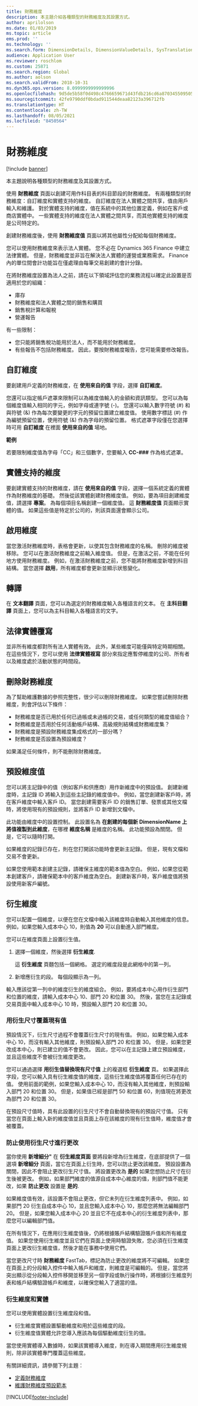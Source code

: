 ```yaml
---
title: 財務維度
description: 本主題介紹各種類型的財務維度及其設置方式。
author: aprilolson
ms.date: 01/03/2019
ms.topic: article
ems.prod: ''
ms.technology: ''
ms.search.form: DimensionDetails, DimensionValueDetails, SysTranslationDetail
audience: Application User
ms.reviewer: roschlom
ms.custom: 25871
ms.search.region: Global
ms.author: aolson
ms.search.validFrom: 2018-10-31
ms.dyn365.ops.version: 8.0999999999999996
ms.openlocfilehash: 9d5de5b58f0d498c4766659671d43fdb216cd6a870345509505b5a6bc19bdd4a
ms.sourcegitcommit: 42fe9790ddf0bdad911544deaa82123a396712fb
ms.translationtype: HT
ms.contentlocale: zh-TW
ms.lasthandoff: 08/05/2021
ms.locfileid: "8450564"
---
```

# <a name="financial-dimensions"></a>財務維度

[!include [banner](../includes/banner.md)]

本主題說明各種類型的財務維度及其設置方式。

使用 **財務維度** 頁面以創建可用作科目表的科目節段的財務維度。 有兩種類型的財務維度：自訂維度和實體支持的維度。 自訂維度在法人實體之間共享，值由用戶輸入和維護。 對於實體支持的維度，值在系統中的其他位置定義，例如在客戶或商店實體中。 一些實體支持的維度在法人實體之間共享，而其他實體支持的維度是公司特定的。

創建財務維度後，使用 **財務維度值** 頁面以將其他屬性分配給每個財務維度。

您可以使用財務維度來表示法人實體。 您不必在 Dynamics 365 Finance 中建立法律實體。 但是，財務維度並非旨在解決法人實體的運營或業務需求。 Finance 內的單位間會計功能旨在僅處理由每筆交易創建的會計分錄。

在將財務維度設置為法人之前，請在以下領域評估您的業務流程以確定此設置是否適用於您的組織：

- 庫存
- 財務維度和法人實體之間的銷售和購買
- 銷售稅計算和報稅
- 營運報告

有一些限制：

- 您只能將銷售稅功能用於法人，而不能用於財務維度。
- 有些報告不包括財務維度。 因此，要按財務維度報告，您可能需要修改報告。

## <a name="custom-dimensions"></a>自訂維度

要創建用戶定義的財務維度，在 **使用來自的值** 字段，選擇 **自訂維度**。

您還可以指定帳戶遮罩來限制可以為維度值輸入的金額和資訊類型。 您可以為每個維度值輸入相同的字元，例如字母或連字號 (-)。 您還可以輸入數字符號 (\#) 和與符號 (&) 作為每次要變更的字元的預留位置建立維度值。 使用數字標誌 (\#) 作為編號預留位置，使用符號 (&) 作為字母的預留位置。 格式遮罩字段僅在您選擇時可用 **自訂維度** 在裡面 **使用來自的值** 場地。

**範例**

若要限制維度值為字母「CC」和三個數字，您要輸入 **CC-\#\#\#** 作為格式遮罩。

## <a name="entity-backed-dimensions"></a>實體支持的維度

要創建實體支持的財務維度，請在 **使用來自的值** 字段，選擇一個系統定義的實體作為財務維度的基礎。 然後從該實體創建財務維度值。 例如，要為項目創建維度值，請選擇 **專案**。 為每個項目名稱創建一個維度值。 這 **財務維度值** 頁面顯示實體的值。 如果這些值是特定於公司的，則該頁面還會顯示公司。

## <a name="activating-dimensions"></a>啟用維度

當您激活財務維度時，表格會更新，以使其包含財務維度的名稱。 刪除的維度被移除。 您可以在激活財務維度之前輸入維度值。 但是，在激活之前，不能在任何地方使用財務維度。 例如，在激活財務維度之前，您不能將財務維度新增到科目結構。 當您選擇 **啟用**，所有維度都會更新並顯示狀態變化。

## <a name="translations"></a>轉譯

在 **文本翻譯** 頁面，您可以為選定的財務維度輸入各種語言的文本。 在 **主科目翻譯** 頁面上，您可以為主科目輸入各種語言的文字。 

## <a name="legal-entity-overrides"></a>法律實體覆寫

並非所有維度都對所有法人實體有效。 此外，某些維度可能僅與特定時期相關。 在這些情況下，您可以使用 **法律實體複寫** 部分來指定應暫停維度的公司、所有者以及維度處於活動狀態的時間段。

## <a name="deleting-financial-dimensions"></a>刪除財務維度

為了幫助維護數據的參照完整性，很少可以刪除財務維度。 如果您嘗試刪除財務維度，則會評估以下條件：

- 財務維度是否已用於任何已過帳或未過帳的交易，或任何類型的維度值組合？
- 財務維度是否用於任何活動帳戶結構、高級規則結構或財務維度集？
- 財務維度是預設財務維度集成格式的一部分嗎？
- 財務維度是否設置為預設維度？

如果滿足任何條件，則不能刪除財務維度。

## <a name="default-dimension-values"></a>預設維度值

您可以將主記錄中的值（例如客戶和供應商）用作新維度中的預設值。 創建新維度時，主記錄 ID 將輸入到這些主記錄的維度值中。 例如，當您創建新客戶時，將在客戶維度中輸入客戶 ID。 當您創建需要客戶 ID 的銷售訂單、發票或其他文檔時，將使用現有的預設規則，並將客戶 ID 新增到文檔中。

此功能由維度中的設置控制。 此設置名為 **在創建的每個新 DimensionName 上將值複製到此維度**，在哪裡 **維度名稱** 是維度的名稱。 此功能預設為關閉。 但是，它可以隨時打開。

如果維度的記錄已存在，則在您打開該功能時會更新主記錄。 但是，現有文檔和交易不會更新。

如果您使用範本創建主記錄，請確保主維度的範本值為空白。 例如，如果您從範本創建客戶，請確保範本中的客戶維度為空白。 創建新客戶時，客戶維度值將預設使用新客戶編號。  

## <a name="derived-dimensions"></a>衍生維度

您可以配置一個維度，以便在您在文檔中輸入該維度時自動輸入其他維度的信息。 例如，如果您輸入成本中心 10，則值為 **20** 可以自動進入部門維度。

您可以在維度頁面上設置衍生值。

1. 選擇一個維度，然後選擇 **衍生維度**.

    這 **衍生維度** 頁麵包括一個網格。 選定的維度段是此網格中的第一列。

2. 新增應衍生的段。 每個段顯示為一列。

輸入應該從第一列中的維度衍生的維度組合。 例如，要將成本中心用作衍生部門和位置的維度，請輸入成本中心 10、部門 20 和位置 30。 然後，當您在主記錄或交易頁面中輸入成本中心 10 時，預設輸入部門 20 和位置 30。

### <a name="overriding-existing-values-with-derived-dimensions"></a>用衍生尺寸覆蓋現有值
 
預設情況下，衍生尺寸過程不會覆蓋衍生尺寸的現有值。 例如，如果您輸入成本中心 10，而沒有輸入其他維度，則預設輸入部門 20 和位置 30。 但是，如果您更改成本中心，則已建立的值不會更改。 因此，您可以在主記錄上建立預設維度，並且這些維度不會被衍生維度更改。

您可以通過選擇 **用衍生值替換現有尺寸值** 上的複選框 **衍生維度** 頁。 如果選擇此字段，您可以輸入具有衍生維度值的維度，這些衍生維度值將覆蓋任何已存在的值。 使用前面的範例，如果您輸入成本中心 10，而沒有輸入其他維度，則預設輸入部門 20 和位置 30。 但是，如果值已經是部門 50 和位置 60，則值現在將更改為部門 20 和位置 30。
 
在預設尺寸值時，具有此設置的衍生尺寸不會自動替換現有的預設尺寸值。 只有當您在頁面上輸入新的維度值並且頁面上存在該維度的現有衍生值時，維度值才會被覆蓋。

### <a name="preventing-changes-with-derived-dimensions"></a>防止使用衍生尺寸進行更改
 
當你使用 **新增細分"** 在 **衍生維度頁面** 要將段新增為衍生維度，在底部提供了一個選項 **新增細分** 頁面，當它在頁面上衍生時，您可以防止更改該維度。 預設設置為關閉，因此不會阻止更改衍生尺寸值。 將設置更改為 **是的** 如果您想防止尺寸在衍生後被更改。 例如，如果部門維度的值源自成本中心維度的值，則部門值不能更改，如果 **防止更改** 設置是 **是的**. 
 
如果維度值有效，該設置不會阻止更改，但它未列在衍生維度列表中。 例如，如果部門 20 衍生自成本中心 10，並且您輸入成本中心 10，那麼您將無法編輯部門 20。 但是，如果您輸入成本中心 20 並且它不在成本中心的衍生維度列表中，那麼您可以編輯部門值。 
 
在所有情況下，在應用衍生維度值後，仍將根據賬戶結構驗證賬戶值和所有維度值。 如果您使用衍生維度並且它們在頁面上使用時驗證失敗，您必須在衍生維度頁面上更改衍生維度值，然後才能在事務中使用它們。 
 
當您更改尺寸時 **財務維度** FastTab，標記為防止更改的維度將不可編輯。 如果您在頁面上的分段輸入控件中輸入帳戶和維度，則維度是可編輯的。 但是，當您將突出顯示從分段輸入控件移開並移至另一個字段或執行操作時，將根據衍生維度列表和帳戶結構驗證帳戶和維度，以確保您輸入了適當的值。 

### <a name="derived-dimensions-and-entities"></a>衍生維度和實體

您可以使用實體設置衍生維度段和值。

- 衍生維度實體設置驅動維度和用於這些維度的段。
- 衍生維度值實體允許您導入應該為每個驅動維度衍生的值。

當您使用實體導入數據時，如果該實體導入維度，則在導入期間應用衍生維度規則，除非該實體專門覆蓋這些維度。

有關詳細資訊，請參閱下列主題：

- [定義財務維度](tasks/define-financial-dimensions.md)
- [維護財務維度預設範本](tasks/maintain-financial-dimension-default-templates.md)


[!INCLUDE[footer-include](../../includes/footer-banner.md)]